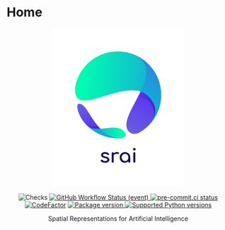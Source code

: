 # Home

<p align="center">
  <img width="300" src="assets/logos/srai-logo-transparent.png">
</p>

<p align="center">
    <img src="https://img.shields.io/github/checks-status/srai-lab/srai/main" alt="Checks">
    <a href="https://github.com/srai-lab/srai/actions?query=workflow%3A%22Build+%26+publish%22+event%3Apush+branch%3Amain" target="_blank">
        <img alt="GitHub Workflow Status (event)" src="https://img.shields.io/github/workflow/status/srai-lab/srai/full-ci?event=push&branch=main">
    </a>
    <a href="https://results.pre-commit.ci/latest/github/srai-lab/srai/main" target="_blank">
        <img src="https://results.pre-commit.ci/badge/github/srai-lab/srai/main.svg" alt="pre-commit.ci status">
    </a>
    <a href="https://www.codefactor.io/repository/github/srai-lab/srai"><img src="https://www.codefactor.io/repository/github/srai-lab/srai/badge" alt="CodeFactor" /></a>
    <a href="https://pypi.org/project/srai" target="_blank">
        <img src="https://img.shields.io/pypi/v/srai?color=%2334D058&label=pypi%20package" alt="Package version">
    </a>
    <a href="https://pypi.org/project/srai" target="_blank">
        <img src="https://img.shields.io/pypi/pyversions/srai.svg?color=%2334D058" alt="Supported Python versions">
    </a>
</p>

<!-- <p align="center">
    <em>srai is a Python module integrating many geo-related algorithms in a single package with unified API. It aims to provide simple and efficient solutions to geospatial problems that are accessible to everybody and reusable in various contexts where geospatial data can be used.</em>
</p> -->

<p align="center">
Spatial Representations for Artificial Intelligence
</p>
